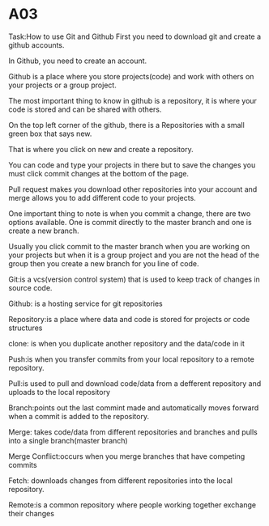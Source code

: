 # A03

Task:How to use Git and Github
First you need to download git and create a github accounts.

In Github, you need to create an account. 

Github is a place where you store projects(code) and work with others on your projects or a group project.

The most important thing to know in github is a repository, it is where your code is stored and can be shared with others.

On the top left corner of the github, there is a Repositories with a small green box that says new.

That is where you click on new and create a repository.

You can code and type your projects in there but to save the changes you must click commit changes at the bottom of the page.

Pull request makes you download other repositories into your account and merge allows you to add different code to your projects.

One important thing to note is when you commit a change, there are two options available. One is commit directly to the master branch and one is create a new branch.

Usually you click commit to the master branch when you are working on your projects but when it is a group project and you are not the head of the group then you create a new branch for you line of code. 


Git:is a vcs(version control system) that is used to keep track of changes in source code.

Github: is a hosting service for git repositories

Repository:is a place where data and code is stored for projects or code structures

clone: is when you duplicate another repository and the data/code in it

Push:is when you transfer commits from your local repository to a remote repository.

Pull:is used to pull and download code/data from a defferent repository and uploads to the local repository

Branch:points out the last commint made and automatically moves forward when a commit is added to the repository.

Merge: takes code/data from different repositories and branches and pulls into a single branch(master branch)

Merge Conflict:occurs when you merge branches that have competing commits

Fetch: downloads changes from different repositories into the local repository.

Remote:is a common repository where people working together exchange their changes


